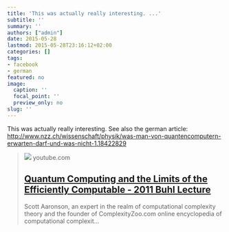 ```yaml
---
title: 'This was actually really interesting. ...'
subtitle: ''
summary: ''
authors: ["admin"]
date: 2015-05-28
lastmod: 2015-05-28T23:16:12+02:00
categories: []
tags:
- facebook
- german
featured: no
image:
  caption: ''
  focal_point: ''
  preview_only: no
slug: ''
---
```

This was actually really interesting. See also the german article:  http://www.nzz.ch/wissenschaft/physik/was-man-von-quantencomputern-erwarten-darf-und-was-nicht-1.18422829﻿
> [![](https://i.ytimg.com/vi/8bLXHvH9s1A/hqdefault.jpg)](https://www.youtube.com/watch?v=8bLXHvH9s1A)
> youtube.com
> ## [Quantum Computing and the Limits of the Efficiently Computable - 2011 Buhl Lecture](https://www.youtube.com/watch?v=8bLXHvH9s1A)
>
>Scott Aaronson, an expert in the realm of computational complexity theory and the founder of ComplexityZoo.com online encyclopedia of computational complexit...


